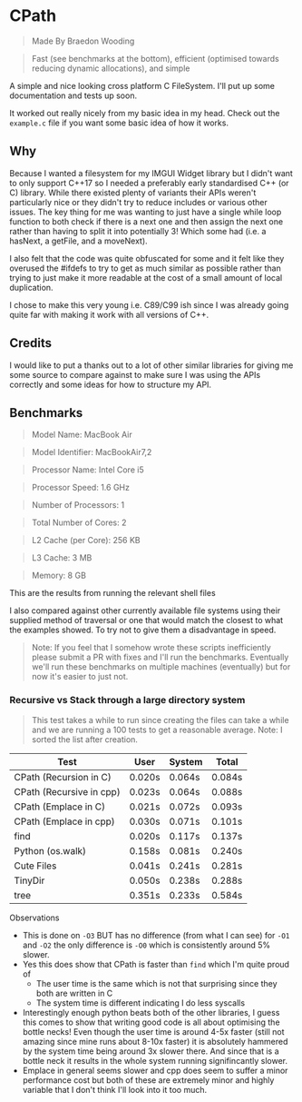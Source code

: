 # CPath

> Made By Braedon Wooding

> Fast (see benchmarks at the bottom), efficient (optimised towards reducing dynamic allocations), and simple

A simple and nice looking cross platform C FileSystem.  I'll put up some documentation and tests up soon.

It worked out really nicely from my basic idea in my head.  Check out the `example.c` file if you want some basic idea of how it works.

## Why

Because I wanted a filesystem for my IMGUI Widget library but I didn't want to only support C++17 so I needed a preferably early standardised C++ (or C) library.  While there existed plenty of variants their APIs weren't particularly nice or they didn't try to reduce includes or various other issues.  The key thing for me was wanting to just have a single while loop function to both check if there is a next one and then assign the next one rather than having to split it into potentially 3! Which some had (i.e. a hasNext, a getFile, and a moveNext).

I also felt that the code was quite obfuscated for some and it felt like they overused the #ifdefs to try to get as much similar as possible rather than trying to just make it more readable at the cost of a small amount of local duplication.

I chose to make this very young i.e. C89/C99 ish since I was already going quite far with making it work with all versions of C++.

## Credits

I would like to put a thanks out to a lot of other similar libraries for giving me some source to compare against to make sure I was using the APIs correctly and some ideas for how to structure my API.

## Benchmarks

> Model Name: MacBook Air

> Model Identifier: MacBookAir7,2

> Processor Name: Intel Core i5

> Processor Speed: 1.6 GHz

> Number of Processors: 1

> Total Number of Cores: 2

> L2 Cache (per Core): 256 KB

> L3 Cache: 3 MB

> Memory: 8 GB

This are the results from running the relevant shell files

I also compared against other currently available file systems using their supplied method of traversal or one that would match the closest to what the examples showed.  To try not to give them a disadvantage in speed.

> Note: If you feel that I somehow wrote these scripts inefficiently please submit a PR with fixes and I'll run the benchmarks.  Eventually we'll run these benchmarks on multiple machines (eventually) but for now it's easier to just not.

### Recursive vs Stack through a large directory system

> This test takes a while to run since creating the files can take a while and we are running a 100 tests to get a reasonable average.  Note: I sorted the list after creation.

| Test                     | User   | System | Total  |
| ------------------------ | ------ | ------ | ------ |
| CPath (Recursion in C)   | 0.020s | 0.064s | 0.084s |
| CPath (Recursive in cpp) | 0.023s | 0.064s | 0.088s |
| CPath (Emplace in C)     | 0.021s | 0.072s | 0.093s |
| CPath (Emplace in cpp)   | 0.030s | 0.071s | 0.101s |
| find                     | 0.020s | 0.117s | 0.137s |
| Python (os.walk)         | 0.158s | 0.081s | 0.240s |
| Cute Files               | 0.041s | 0.241s | 0.281s |
| TinyDir                  | 0.050s | 0.238s | 0.288s |
| tree                     | 0.351s | 0.233s | 0.584s |

Observations

- This is done on `-O3` BUT has no difference (from what I can see) for `-O1` and `-O2` the only difference is `-O0` which is consistently around 5% slower.
- Yes this does show that CPath is faster than `find` which I'm quite proud of
  - The user time is the same which is not that surprising since they both are written in C
  - The system time is different indicating I do less syscalls
- Interestingly enough python beats both of the other libraries, I guess this comes to show that writing good code is all about optimising the bottle necks!  Even though the user time is around 4-5x faster (still not amazing since mine runs about 8-10x faster) it is absolutely hammered by the system time being around 3x slower there.  And since that is a bottle neck it results in the whole system running signifincantly slower.
- Emplace in general seems slower and cpp does seem to suffer a minor performance cost but both of these are extremely minor and highly variable that I don't think I'll look into it too much.
